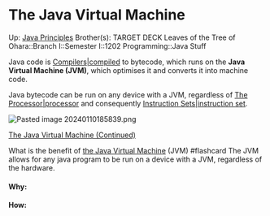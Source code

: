 # The Java Virtual Machine

Up: [Java Principles](java_principles)
Brother(s):
TARGET DECK
Leaves of the Tree of Ohara::Branch I::Semester I::1202 Programming::Java Stuff

Java code is [Compilers|compiled](compilers|compiled) to bytecode, which runs on the **Java Virtual Machine (JVM)**, which optimises it and converts it into machine code.

Java bytecode can be run on any device with a JVM, regardless of [The Processor|processor](the_processor|processor) and consequently [Instruction Sets|instruction set](instruction_sets|instruction_set).

![Pasted image 20240110185839.png](pasted_image_20240110185839.png)

[The Java Virtual Machine (Continued)](the_java_virtual_machine_(continued))

What is the benefit of [the Java Virtual Machine](the_java_virtual_machine) (JVM) #flashcard 
The JVM allows for any java program to be run on a device with a JVM, regardless of the hardware.
<!--ID: 1704916722365-->



































#### Why:
#### How:









